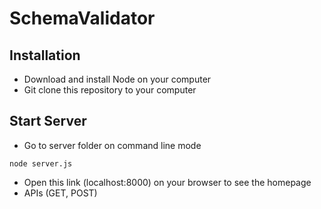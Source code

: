 # SchemaValidator

## Installation

* Download and install Node on your computer
* Git clone this repository to your computer

## Start Server

* Go to server folder on command line mode
```
node server.js
```
* Open this link (localhost:8000) on your browser to see the homepage
* APIs (GET, POST)
